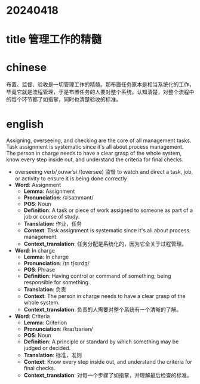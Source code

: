 
# 20240418

# title 管理工作的精髓

# chinese 
布置、监督、验收是一切管理工作的精髓。那布置任务原本是相当系统化的工作，毕竟它就是流程管理，于是布置任务的人要对整个系统。认知清楚，对整个流程中的每个环节都了如指掌，同时也清楚验收的标准。

# english
Assigning, overseeing, and checking are the core of all management tasks. Task assignment is systematic since it's all about process management. The person in charge needs to have a clear grasp of the whole system, know every step inside out, and understand the criteria for final checks.

- overseeing verb/ˌoʊvərˈsiː/(oversee) 监督 to watch and direct a task, job, or activity to ensure it is being done correctly
- **Word**: Assignment
  - **Lemma**: Assignment
  - **Pronunciation**: /əˈsaɪnmənt/
  - **POS**: Noun
  - **Definition**: A task or piece of work assigned to someone as part of a job or course of study.
  - **Translation**: 作业，任务
  - **Context**: Task assignment is systematic since it's all about process management.
  - **Context_translation**: 任务分配是系统化的，因为它全关于过程管理。
- **Word**: In charge
  - **Lemma**: In charge
  - **Pronunciation**: /ɪn tʃɑːrdʒ/
  - **POS**: Phrase
  - **Definition**: Having control or command of something; being responsible for something.
  - **Translation**: 负责
  - **Context**: The person in charge needs to have a clear grasp of the whole system.
  - **Context_translation**: 负责的人需要对整个系统有一个清晰的了解。
- **Word**: Criteria
  - **Lemma**: Criterion
  - **Pronunciation**: /kraɪˈtɪəriən/
  - **POS**: Noun
  - **Definition**: A principle or standard by which something may be judged or decided.
  - **Translation**: 标准，准则
  - **Context**: Know every step inside out, and understand the criteria for final checks.
  - **Context_translation**: 对每一个步骤了如指掌，并理解最后检查的标准。
